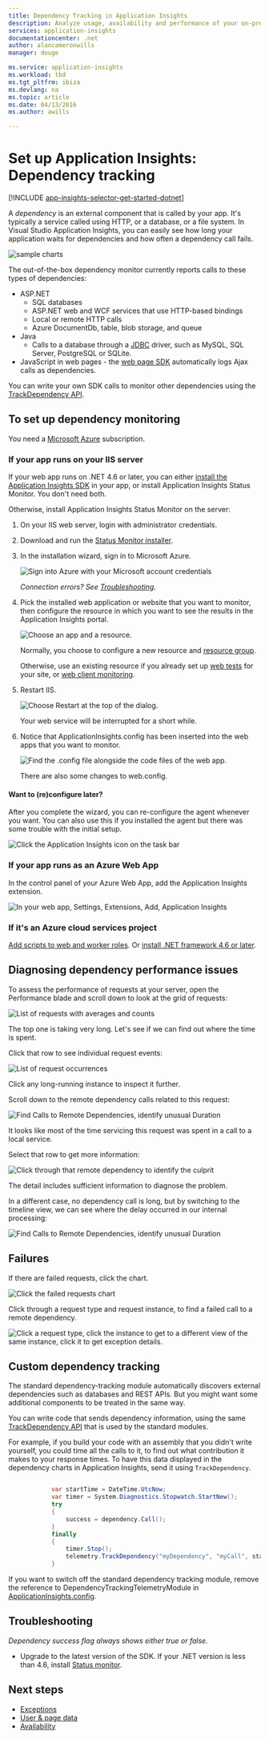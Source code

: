 ```yaml
---
title: Dependency Tracking in Application Insights
description: Analyze usage, availability and performance of your on-premises or Microsoft Azure web application with Application Insights.
services: application-insights
documentationcenter: .net
author: alancameronwills
manager: douge

ms.service: application-insights
ms.workload: tbd
ms.tgt_pltfrm: ibiza
ms.devlang: na
ms.topic: article
ms.date: 04/13/2016
ms.author: awills

---
```

# Set up Application Insights: Dependency tracking
[!INCLUDE [app-insights-selector-get-started-dotnet](../../includes/app-insights-selector-get-started-dotnet.md)]

A *dependency* is an external component that is called by your app. It's typically a service called using HTTP, or a database, or a file system. In Visual Studio Application Insights, you can easily see how long your application waits for dependencies and how often a dependency call fails.

![sample charts](./media/app-insights-asp-net-dependencies/10-intro.png)

The out-of-the-box dependency monitor currently reports calls to these  types of dependencies:

* ASP.NET
  * SQL databases
  * ASP.NET web and WCF services that use HTTP-based bindings
  * Local or remote HTTP calls
  * Azure DocumentDb, table, blob storage, and queue
* Java
  * Calls to a database through a [JDBC](http://docs.oracle.com/javase/7/docs/technotes/guides/jdbc/) driver, such as MySQL, SQL Server, PostgreSQL or SQLite.
* JavaScript in web pages - the [web page SDK](app-insights-javascript.md) automatically logs Ajax calls as dependencies.

You can write your own SDK calls to monitor other dependencies using the [TrackDependency API](app-insights-api-custom-events-metrics.md#track-dependency).

## To set up dependency monitoring
You need a [Microsoft Azure](http://azure.com) subscription.

### If your app runs on your IIS server
If your web app runs on .NET 4.6 or later, you can either [install the Application Insights SDK](app-insights-asp-net.md) in your app, or install Application Insights Status Monitor. You don't need both.

Otherwise, install Application Insights Status Monitor on the server:

1. On your IIS web server, login with administrator credentials.
2. Download and run the [Status Monitor installer](http://go.microsoft.com/fwlink/?LinkId=506648).
3. In the installation wizard, sign in to Microsoft Azure.
   
    ![Sign into Azure with your Microsoft account credentials](./media/app-insights-asp-net-dependencies/appinsights-035-signin.png)
   
    *Connection errors? See [Troubleshooting](#troubleshooting).*
4. Pick the installed web application or website that you want to monitor, then configure the resource in which you want to see the results in the Application Insights portal.
   
    ![Choose an app and a resource.](./media/app-insights-asp-net-dependencies/appinsights-036-configAIC.png)
   
    Normally, you choose to configure a new resource and [resource group][roles].
   
    Otherwise, use an existing resource if you already set up [web tests][availability] for your site, or [web client monitoring][client].
5. Restart IIS.
   
    ![Choose Restart at the top of the dialog.](./media/app-insights-asp-net-dependencies/appinsights-036-restart.png)
   
    Your web service will be interrupted for a short while.
6. Notice that ApplicationInsights.config has been inserted into the web apps that you want to monitor.
   
    ![Find the .config file alongside the code files of the web app.](./media/app-insights-asp-net-dependencies/appinsights-034-aiconfig.png)
   
   There are also some changes to web.config.

#### Want to (re)configure later?
After you complete the wizard, you can re-configure the agent whenever you want. You can also use this if you installed the agent but there was some trouble with the initial setup.

![Click the Application Insights icon on the task bar](./media/app-insights-asp-net-dependencies/appinsights-033-aicRunning.png)

### If your app runs as an Azure Web App
In the control panel of your Azure Web App, add the Application Insights extension.

![In your web app, Settings, Extensions, Add, Application Insights](./media/app-insights-asp-net-dependencies/05-extend.png)

### If it's an Azure cloud services project
[Add scripts to web and worker roles](app-insights-cloudservices.md#dependencies). Or [install .NET framework 4.6 or later](../cloud-services/cloud-services-dotnet-install-dotnet.md).

## <a name="diagnosis"></a> Diagnosing dependency performance issues
To assess the performance of requests at your server, open the Performance blade and scroll down to look at the grid of requests:

![List of requests with averages and counts](./media/app-insights-asp-net-dependencies/02-reqs.png)

The top one is taking very long. Let's see if we can find out where the time is spent.

Click that row to see individual request events:

![List of request occurrences](./media/app-insights-asp-net-dependencies/03-instances.png)

Click any long-running instance to inspect it further.

Scroll down to the remote dependency calls related to this request:

![Find Calls to Remote Dependencies, identify unusual Duration](./media/app-insights-asp-net-dependencies/04-dependencies.png)

It looks like most of the time servicing this request was spent in a call to a local service. 

Select that row to get more information:

![Click through that remote dependency to identify the culprit](./media/app-insights-asp-net-dependencies/05-detail.png)

The detail includes sufficient information to diagnose the problem.

In a different case, no dependency call is long, but by switching to the timeline view, we can see where the delay occurred in our internal processing:

![Find Calls to Remote Dependencies, identify unusual Duration](./media/app-insights-asp-net-dependencies/04-1.png)

## Failures
If there are failed requests, click the chart.

![Click the failed requests chart](./media/app-insights-asp-net-dependencies/06-fail.png)

Click through a request type and request instance, to find a failed call to a remote dependency.

![Click a request type, click the instance to get to a different view of the same instance, click it to get exception details.](./media/app-insights-asp-net-dependencies/07-faildetail.png)

## Custom dependency tracking
The standard dependency-tracking module automatically discovers external dependencies such as databases and REST APIs. But you might want some additional components to be treated in the same way. 

You can write code that sends dependency information, using the same [TrackDependency API](app-insights-api-custom-events-metrics.md#track-dependency) that is used by the standard modules.

For example, if you build your code with an assembly that you didn't write yourself, you could time all the calls to it, to find out what contribution it makes to your response times. To have this data displayed in the dependency charts in Application Insights, send it using `TrackDependency`.

```C#

            var startTime = DateTime.UtcNow;
            var timer = System.Diagnostics.Stopwatch.StartNew();
            try
            {
                success = dependency.Call();
            }
            finally
            {
                timer.Stop();
                telemetry.TrackDependency("myDependency", "myCall", startTime, timer.Elapsed, success);
            }
```

If you want to switch off the standard dependency tracking module, remove the reference to DependencyTrackingTelemetryModule in [ApplicationInsights.config](app-insights-configuration-with-applicationinsights-config.md).

## Troubleshooting
*Dependency success flag always shows either true or false.*

* Upgrade to the latest version of the SDK. If your .NET version is less than 4.6, install [Status monitor](app-insights-monitor-performance-live-website-now.md).

## Next steps
* [Exceptions](app-insights-asp-net-exceptions.md)
* [User & page data][client]
* [Availability](app-insights-monitor-web-app-availability.md)

<!--Link references-->

[api]: app-insights-api-custom-events-metrics.md
[apikey]: app-insights-api-custom-events-metrics.md#ikey
[availability]: app-insights-monitor-web-app-availability.md
[azure]: ../insights-perf-analytics.md
[client]: app-insights-javascript.md
[diagnostic]: app-insights-diagnostic-search.md
[metrics]: app-insights-metrics-explorer.md
[netlogs]: app-insights-asp-net-trace-logs.md
[portal]: http://portal.azure.com/
[qna]: app-insights-troubleshoot-faq.md
[redfield]: app-insights-asp-net-dependencies.md
[roles]: app-insights-resources-roles-access-control.md


